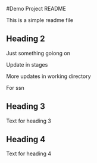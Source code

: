 #Demo Project README

This is a simple readme file

## Heading 2

Just something goiong on

Update in stages

More updates in working directory

For ssn

## Heading 3
Text for heading 3

## Heading 4
Text for heading 4